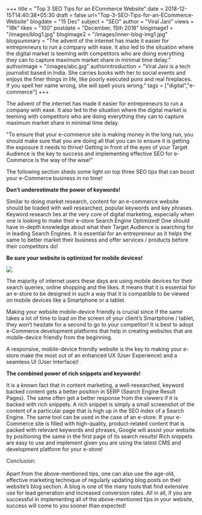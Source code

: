 +++
title = "Top 3 SEO Tips for an ECommerce Website"
date = 2018-12-15T14:40:38+05:30
draft = false
url="Top-3-SEO-Tips-for-an-ECommerce-Website"
blogdate = "15 Dec"
subject = "SEO"
author = "Viral Jani"
views = "18k"
likes = "100"
postdate = "December, 15th 2018"
blogimage1 = "/images/blog1.jpg"
blogimage2 = "/images/inner-blog-img1.jpg"
blogsummary = "The advent of the internet has made it easier for entrepreneurs to run a company with ease. It also led to the situation where the digital market is teeming with competitors who are doing everything they can to capture maximum market share in minimal time delay."
authorimage = "/images/abc.jpg"
authorintroduction = "Viral Jani is a tech journalist based in India. She carries books with her to social events and enjoys the finer things in life, like poorly executed puns and real fireplaces. If you spell her name wrong, she will spell yours wrong."
tags = ["digital","e-commerce"]
+++

<p class="text-justify inner-blog-content mb-4">The advent of the internet has made it easier for entrepreneurs to run a company with ease. It also led to the situation where the digital market is teeming with competitors who are doing everything they can to capture maximum market share in minimal time delay.</p>


<p class="darkbg-italic pl-5 pr-5 pt-4 pb-4 mb-4">"To ensure that your e-commerce site is making money in the long run, you should make sure that you are doing all that you can to ensure it is getting the exposure it needs to thrive! Getting in front of the eyes of your Target Audience is the key to success and implementing effective SEO for e-Commerce is the way of the wise!"</p>

<p class="text-justify inner-blog-content mb-4">The following section sheds some light on top three SEO tips that can boost your e-Commerce business in no time!</p>

**Don’t underestimate the power of keywords!**

<p class="text-justify inner-blog-content mb-4">Similar to doing market research, content for an e-commerce website should be loaded with well researched, popular keywords and key phrases. Keyword research lies at the very core of digital marketing, especially when one is looking to make their e-store Search Engine Optimized! One should have in-depth knowledge about what their Target Audience is searching for in leading Search Engines. It is essential for an entrepreneur as it helps the same to better market their business and offer services / products before their competitors do!</p>

**Be sure your website is optimized for mobile devices!**

<img src="/images/inner-blog-img2.jpg" class="img-fluid mb-4">

The majority of internet users these days are using mobile devices for their search queries, online shopping and the likes. It means that it is essential for an e-store to be designed in such a way that it is compatible to be viewed on mobile devices like a Smartphone or a tablet.

Making your website mobile-device friendly is crucial since if the same takes a lot of time to load on the screen of your client’s Smartphone / tablet, they won’t hesitate for a second to go to your competitor! It is best to adopt e-Commerce development platforms that help in creating websites that are mobile-device friendly from the beginning.

A responsive, mobile-device friendly website is the key to making your e-store make the most out of an enhanced UX (User Experience) and a seamless UI (User Interface)!

**The combined power of rich snippets and keywords!**

<p class="text-justify inner-blog-content mb-4">It is a known fact that in content marketing, a well-researched, keyword backed content gets a better position in SERP (Search Engine Result Pages). The same often get a better response from the viewers if it is backed with rich snippets. A rich snippet is simply a small screenshot of the content of a particular page that is high up in the SEO index of a Search Engine. The same tool can be used in the case of an e-store. If your e-Commerce site is filled with high-quality, product-related content that is packed with relevant keywords and phrases, Google will assist your website by positioning the same in the first page of its search results! Rich snippets are easy to use and implement given you are using the latest CMS and development platform for your e-store!</p>


<p class="conclusion pl-5 pr-5 pt-4 pb-4 text-justify">Conclusion:<br><br>
Apart from the above-mentioned tips, one can also use the age-old, effective marketing technique of regularly updating blog posts on their website’s blog section. A blog is one of the many tools that find extensive use for lead generation and increased conversion rates. All in all, if you are successful in implementing all of the above-mentioned tips in your website, success will come to you sooner than expected!</p>

